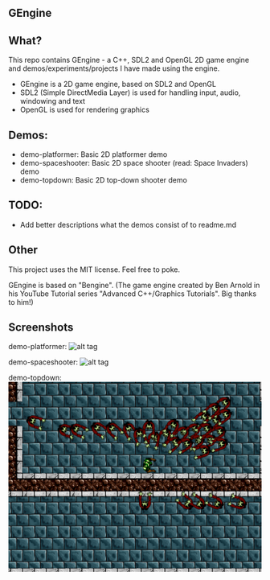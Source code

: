 GEngine
-------
What?
-----
This repo contains GEngine - a C++, SDL2 and OpenGL 2D game engine and demos/experiments/projects I have made using the engine. 

- GEngine is a 2D game engine, based on SDL2 and OpenGL
- SDL2 (Simple DirectMedia Layer) is used for handling input, audio, windowing and text
- OpenGL is used for rendering graphics

Demos:
------
- demo-platformer: Basic 2D platformer demo
- demo-spaceshooter: Basic 2D space shooter (read: Space Invaders) demo
- demo-topdown: Basic 2D top-down shooter demo

TODO:
-----
- Add better descriptions what the demos consist of to readme.md

Other
-----
This project uses the MIT license. Feel free to poke.

GEngine is based on "Bengine". (The game engine created by Ben Arnold in his YouTube Tutorial series "Advanced C++/Graphics Tutorials". Big thanks to him!)

Screenshots
-----------
demo-platformer:
![alt tag](https://cloud.githubusercontent.com/assets/5671281/5518315/b3b5c998-8929-11e4-9b79-64b285dcf871.png)

demo-spaceshooter:
![alt tag](https://cloud.githubusercontent.com/assets/5671281/5518316/b6732bc6-8929-11e4-92f2-f4c7ab9ee4ed.png)

demo-topdown:
![alt tag](https://raw.githubusercontent.com/lefti-/cpp-GEngine/master/assets/dev_images/demo_topdown_03.png)